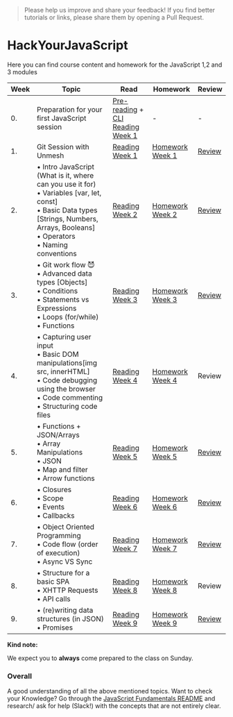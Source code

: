 >Please help us improve and share your feedback! If you find better tutorials or links, please share them by opening a Pull Request.

# HackYourJavaScript

Here you can find course content and homework for the JavaScript 1,2 and 3 modules

|Week|Topic|Read|Homework|Review|
|----|-----|----|--------|------|
|0.|Preparation for your first JavaScript session|[Pre-reading](/Week0/README.md) + [CLI Reading Week 1](https://github.com/HackYourFuture/CommandLine/blob/master/Lecture-1.md)|-|-|
|1.|Git Session with Unmesh|[Reading Week 1](/Week1/README.md) | [Homework Week 1](/Week1/MAKEME.md)|[Review](/Week1/REVIEW.md)|
|2.|• Intro JavaScript (What is it, where can you use it for)<br>• Variables [var, let, const]<br>• Basic Data types [Strings, Numbers, Arrays, Booleans]<br>• Operators <br>• Naming conventions|[Reading Week 2](/Week2/README.md)|[Homework Week 2](/Week2/MAKEME.md)|[Review](/master/Week2/REVIEW.md)|
|3.|• Git work flow :smiling_imp:<br>• Advanced data types [Objects] <br>• Conditions <br>• Statements vs Expressions<br> • Loops (for/while)<br>• Functions |[Reading Week 3](/Week3/README.md)|[Homework Week 3](/Week3/MAKEME.md)|[Review](/Week3/REVIEW.md)|
|4.|• Capturing user input <br>• Basic DOM manipulations[img src, innerHTML] <br>• Code debugging using the browser <br>• Code commenting <br>• Structuring code files |[Reading Week 4](/Week4/README.md)|[Homework Week 4](/Week4/MAKEME.md)|Review|
|5.|• Functions + JSON/Arrays<br>• Array Manipulations<br>• JSON<br>• Map and filter<br>• Arrow functions |[Reading Week 5](/Week5/README.md)|[Homework Week 5](/Week5/MAKEME.md)|[Review](/Week5/REVIEW.MD)|
|6.|• Closures <br>• Scope <br>• Events <br>• Callbacks|[Reading Week 6](/Week6/README.md)|[Homework Week 6](/Week6/MAKEME.md)|[Review](/Week6/REVIEW.md)|
|7.|• Object Oriented Programming <br>• Code flow (order of execution) <br>• Async VS Sync|[Reading Week 7](/Week7/README.md)|[Homework Week 7](/Week7/MAKEME.md)|[Review](/Week7/REVIEW.md)|
|8.|• Structure for a basic SPA <br>• XHTTP Requests <br>• API calls|[Reading Week 8](/Week8/README.md)|[Homework Week 8](/Week8/MAKEME.md)|Review|
|9.|• (re)writing data structures (in JSON) <br>• Promises|[Reading Week 9](/Week9/README.md)|[Homework Week 9](/Week9/MAKEME.md)|[Review](/Week9/REVIEW.md)|

__Kind note:__

We expect you to __always__ come prepared to the class on Sunday.

### Overall
A good understanding of all the above mentioned topics. Want to check your Knowledge? Go through the [JavaScript Fundamentals README](/fundamentals) and research/ ask for help (Slack!) with the concepts that are not entirely clear. 


